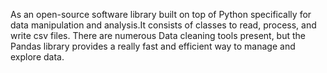 As an open-source software library built on top of Python specifically for data manipulation and analysis.It consists of classes to read, process, and write csv files. There are numerous Data cleaning tools present, but the Pandas library provides a really fast and efficient way to manage and explore data.
